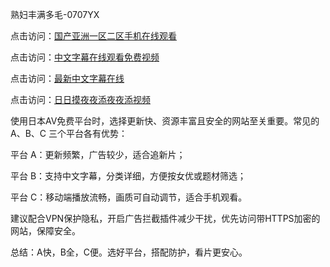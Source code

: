 
熟妇丰满多毛-0707YX

点击访问：<a href="https://bered.pages.dev/">国产亚洲一区二区手机在线观看</a>

点击访问：<a href="https://vassv.pages.dev/">中文字幕在线观看免费视频</a>

点击访问：<a href="https://rtj-3zo.pages.dev/">最新中文字幕在线</a>

点击访问：<a href="https://fdhf-454.pages.dev/">日日摸夜夜添夜夜添视频</a>

使用日本AV免费平台时，选择更新快、资源丰富且安全的网站至关重要。常见的 A、B、C 三个平台各有优势：

平台 A：更新频繁，广告较少，适合追新片；

平台 B：支持中文字幕，分类详细，方便按女优或题材筛选；

平台 C：移动端播放流畅，画质可自动调节，适合手机观看。

建议配合VPN保护隐私，开启广告拦截插件减少干扰，优先访问带HTTPS加密的网站，保障安全。

总结：A快，B全，C便。选好平台，搭配防护，看片更安心。

<span style="display:none;">[Canonical link](https://github.com/mot20250707/so19 ）</span>
